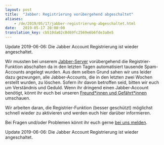 ```yaml
---
layout: post
title:  "Jabber: Registrierung vorübergehend abgeschaltet"
aliases:
    - /de/2019/05/17/jabber-registrierung-abgeschaltet.html
date:   2019-05-17 20:00:00
translation_key: cb510da02c0d69fc2569e6b6fde3a8e5
---
```



Update 2019-06-06: Die Jabber Account Registrierung ist wieder angeschaltet.

Wir mussten bei unserem [Jabber-Server](/service/xmpp.html) vorübergehend die Registrier-Funktion
abschalten da in den letzten Tagen automatisiert tausende Spam-Accounts angelegt wurden. Aus dem
selben Grund sahen wir uns leider dazu gezwungen, alle Jabber-Accounts, die in den letzten zwei
Wochen erstellt wurden, zu löschen. Sofern ihr davon betroffen seid, bitten wir euch um Verständnis
und Geduld. Wenn ihr dringend einen Jabber-Account benötigt, könnt ihr euch bei unseren
[Freund\*innen und Gefährt\*innen](/friends.html) umschauen.

Wir arbeiten daran, die Registrier-Funktion (besser geschützt) möglichst schnell wieder zu
aktivieren und werden euch hier darüber informieren.

Bei Fragen und/oder Problemen könnt ihr euch gerne [bei uns melden](/kontakt.html).

Update 2019-06-06: Die Jabber Account Registrierung ist wieder angeschaltet.
